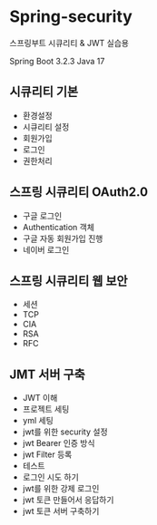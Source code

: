 # Spring-security
스프링부트 시큐리티 &amp; JWT 실습용

Spring Boot 3.2.3 
Java 17

## 시큐리티 기본
- 환경설정
- 시큐리티 설정
- 회원가입
- 로그인
- 권한처리

## 스프링 시큐리티 OAuth2.0
- 구글 로그인
- Authentication 객체
- 구글 자동 회원가입 진행
- 네이버 로그인

## 스프링 시큐리티 웹 보안
- 세션
- TCP
- CIA
- RSA
- RFC

## JMT 서버 구축
- JWT 이해
- 프로젝트 세팅
- yml 세팅
- jwt를 위한 security 설정
- jwt Bearer 인증 방식
- jwt Filter 등록
- 테스트
- 로그인 시도 하기
- jwt를 위한 강제 로그인
- jwt 토큰 만들어서 응답하기
- jwt 토큰 서버 구축하기

